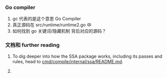 ### Go compiler 
1. gc 代表的是这个意思 Go Compiler 
2. 真正源码在 src/runtime/runtime2.go 中 
3. 如何找到 go 关键词/隐藏机制 背后对应的源码？


### 文档和 further reading 
1. To dig deeper into how the SSA package works, including its passes and rules,
   head to [cmd/compile/internal/ssa/README.md](internal/ssa/README.md).
   
2. 